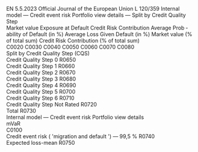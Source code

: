 EN  5.5.2023 Official Journal of the European Union L 120/359
 Internal model — Credit event risk Portfolio view details — Split by Credit Quality Step  
Market value  Exposure at 
Default  Credit Risk 
Contribution  Average Prob ­
ability of 
Default (in %)  Average Loss 
Given Default 
(in %)  Market value 
(% of total sum)  Credit Risk 
Contribution 
(% of total sum)  
C0020  C0030  C0040  C0050  C0060  C0070  C0080  
Split by Credit Quality Step (CQS)  
Credit Quality Step 0  R0650  
Credit Quality Step 1  R0660  
Credit Quality Step 2  R0670  
Credit Quality Step 3  R0680  
Credit Quality Step 4  R0690  
Credit Quality Step 5  R0700  
Credit Quality Step 6  R0710  
Credit Quality Step Not Rated  R0720  
Total  R0730  
Internal model — Credit event risk Portfolio view details  
mVaR  
C0100  
Credit event risk ( 'migration and default ') — 99,5 %  R0740  
Expected loss-mean  R0750